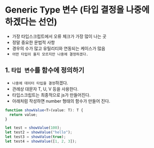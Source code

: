 # Generic Type 변수 (타입 결정을 나중에 하겠다는 선언)

- 가장 타입스크립트에서 오류 체크가 가장 많이 나는 곳
- 정말 중요한 문법적 사항
- 경우의 수가 많고 유틸리티와 연동되는 케이스가 많음
- `어떤 타입이 올지 모르지만 나중에 결정하겠다.`

## 1. `타입 변수`를 함수에 정의하기

- `나중에 데이터 타입을 결정`하겠다.
- 관례상 대문자 T, U, V 등을 사용한다.
- 타입스크립트는 최종적으로 js가 만들어진다.
- 아래처럼 작성하면 number 형태의 함수가 만들어 진다.

```ts
function showValue<T>(value: T): T {
  return value;
}

let test = showValue(100);
let test2 = showValue("hello");
let test3 = showValue(true);
let test4 = showValue([1, 2, 3]);
```
